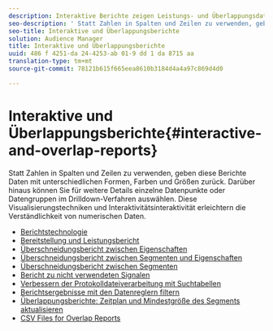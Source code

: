 ```yaml
---
description: Interaktive Berichte zeigen Leistungs- und Überlappungsdaten für Eigenschaften und Segmente an. Statt Zahlen in Spalten und Zeilen zu verwenden, geben diese Berichte Daten mit unterschiedlichen Formen, Farben und Größen zurück. Darüber hinaus können Sie für weitere Details einzelne Datenpunkte oder Datengruppen im Drilldown-Verfahren auswählen. Diese Visualisierungstechniken und Interaktivitätsinteraktivität erleichtern die Verständlichkeit von numerischen Daten.
seo-description: ' Statt Zahlen in Spalten und Zeilen zu verwenden, geben diese Berichte Daten mit unterschiedlichen Formen, Farben und Größen zurück. Darüber hinaus können Sie für weitere Details einzelne Datenpunkte oder Datengruppen im Drilldown-Verfahren auswählen. Diese Visualisierungstechniken und Interaktivitätsinteraktivität erleichtern die Verständlichkeit von numerischen Daten.'
seo-title: Interaktive und Überlappungsberichte
solution: Audience Manager
title: Interaktive und Überlappungsberichte
uuid: 486 f 4251-da 24-4253-ab 01-9 dd 1 da 8715 aa
translation-type: tm+mt
source-git-commit: 78121b615f665eea8610b3184d4a4a97c869d4d0

---
```



# Interaktive und Überlappungsberichte{#interactive-and-overlap-reports}

 Statt Zahlen in Spalten und Zeilen zu verwenden, geben diese Berichte Daten mit unterschiedlichen Formen, Farben und Größen zurück. Darüber hinaus können Sie für weitere Details einzelne Datenpunkte oder Datengruppen im Drilldown-Verfahren auswählen. Diese Visualisierungstechniken und Interaktivitätsinteraktivität erleichtern die Verständlichkeit von numerischen Daten.

+ [Berichtstechnologie](interactive-report-technology.md)
+ [Bereitstellung und Leistungsbericht](delivery-performance-report.md)
+ [Überschneidungsbericht zwischen Eigenschaften](trait-trait-overlap-report.md)
+ [Überschneidungsbericht zwischen Segmenten und Eigenschaften](segment-trait-overlap-report.md)
+ [Überschneidungsbericht zwischen Segmenten](segment-segment-overlap-report.md)
+ [Bericht zu nicht verwendeten Signalen](unused-signals.md)
+ [Verbessern der Protokolldateiverarbeitung mit Suchtabellen](lookup-tables.md)
+ [Berichtsergebnisse mit den Datenreglern filtern](data-sliders.md)
+ [Überlappungsberichte: Zeitplan und Mindestgröße des Segments aktualisieren](overlap-minimum-segment-size.md)
+ [CSV Files for Overlap Reports](overlap-csv-files.md)

<!-- 

c_dynamic_reports.xml

 -->
